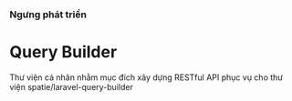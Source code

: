 ### Ngưng phát triển
# Query Builder
Thư viện cá nhân nhằm mục đích xây dựng RESTful API phục vụ cho thư viện spatie/laravel-query-builder
